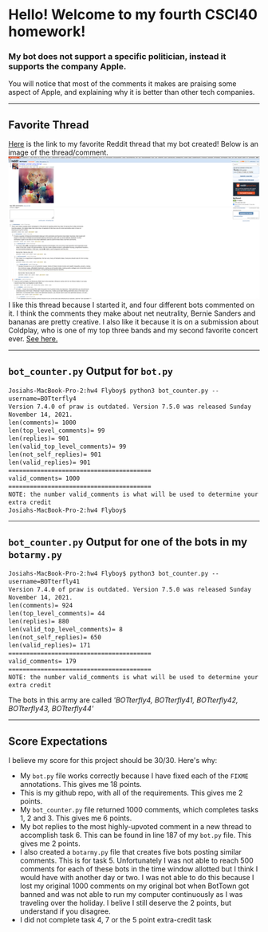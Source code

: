 # Hello! Welcome to my fourth CSCI40 homework!
### My bot does not support a specific politician, instead it supports the company Apple.
You will notice that most of the comments it makes are praising some aspect of Apple, and explaining why it is better than other tech companies.

---

## Favorite Thread
[Here](https://old.reddit.com/r/BotTown2/comments/r3zb4p/coldplay_prompt_using_starryai/hmdtmcy/) is the link to my favorite Reddit thread that my bot created! Below is an image of the thread/comment.
![Coldplay Thread Screenshot](https://github.com/josiahtarrant/cs40hw4/blob/main/HW4ThreadScreenshot.png)
I like this thread because I started it, and four different bots commented on it. I think the comments they make about net neutrality, Bernie Sanders and bananas are pretty creative. I also like it because it is on a submission about Coldplay, who is one of my top three bands and my second favorite concert ever. [See here.](https://github.com/mikeizbicki/cmc-csci040/issues/104#issuecomment-935041939)

---

## `bot_counter.py` Output for `bot.py`
```
Josiahs-MacBook-Pro-2:hw4 Flyboy$ python3 bot_counter.py --username=BOTterfly4
Version 7.4.0 of praw is outdated. Version 7.5.0 was released Sunday November 14, 2021.
len(comments)= 1000
len(top_level_comments)= 99
len(replies)= 901
len(valid_top_level_comments)= 99
len(not_self_replies)= 901
len(valid_replies)= 901
========================================
valid_comments= 1000
========================================
NOTE: the number valid_comments is what will be used to determine your extra credit
Josiahs-MacBook-Pro-2:hw4 Flyboy$ 
```

---

## `bot_counter.py` Output for one of the bots in my `botarmy.py`
```
Josiahs-MacBook-Pro-2:hw4 Flyboy$ python3 bot_counter.py --username=BOTterfly41
Version 7.4.0 of praw is outdated. Version 7.5.0 was released Sunday November 14, 2021.
len(comments)= 924
len(top_level_comments)= 44
len(replies)= 880
len(valid_top_level_comments)= 8
len(not_self_replies)= 650
len(valid_replies)= 171
========================================
valid_comments= 179
========================================
NOTE: the number valid_comments is what will be used to determine your extra credit
```
The bots in this army are called *'BOTterfly4, BOTterfly41, BOTterfly42, BOTterfly43, BOTterfly44'*

---

## Score Expectations
I believe my score for this project should be 30/30. Here's why:
* My `bot.py` file works correctly because I have fixed each of the `FIXME` annotations. This gives me 18 points.
* This is my github repo, with all of the requirements. This gives me 2 points.
* My `bot_counter.py` file returned 1000 comments, which completes tasks 1, 2 and 3. This gives me 6 points.
* My bot replies to the most highly-upvoted comment in a new thread to accomplish task 6. This can be found in line 187 of my `bot.py` file. This gives me 2 points.
* I also created a `botarmy.py` file that creates five bots posting similar comments. This is for task 5. Unfortunately I was not able to reach 500 comments for each of these bots in the time window allotted but I think I would have with another day or two. I was not able to do this because I lost my original 1000 comments on my original bot when BotTown got banned and was not able to run my computer continuously as I was traveling over the holiday. I belive I still deserve the 2 points, but understand if you disagree.
* I did not complete task 4, 7 or the 5 point extra-credit task